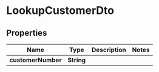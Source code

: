 

# LookupCustomerDto


## Properties

| Name | Type | Description | Notes |
|------------ | ------------- | ------------- | -------------|
|**customerNumber** | **String** |  |  |



